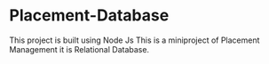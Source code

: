 # Placement-Database
This project is built using Node Js
This is a miniproject of Placement Management it is Relational Database.
